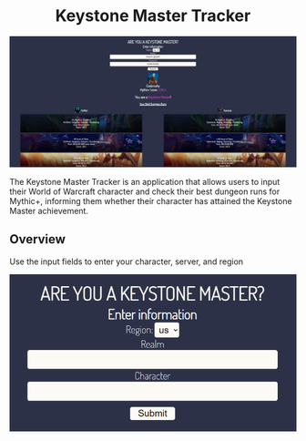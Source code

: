 <h1 align="center">Keystone Master Tracker</h1>
<p align="center">
  <img src="project_img/project_banner.png">
</p>

<p>The Keystone Master Tracker is an application that allows users to input their World of Warcraft character and check their best dungeon runs for Mythic+, informing
them whether their character has attained the Keystone Master achievement.</p>

<h2>Overview</h2>
<p>Use the input fields to enter your character, server, and region</p>
<p align="center">
  <img src="project_img/project_search_query.png">
</p>
